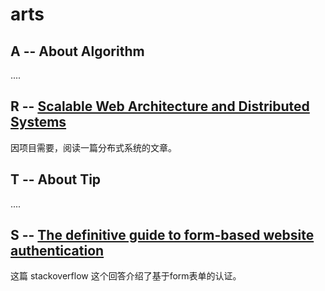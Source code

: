 # arts 

## A --  About Algorithm

....

## R -- [Scalable Web Architecture and Distributed Systems](http://www.aosabook.org/en/distsys.html)

因项目需要，阅读一篇分布式系统的文章。

## T -- About Tip

....

## S -- [The definitive guide to form-based website authentication](https://stackoverflow.com/questions/549/the-definitive-guide-to-form-based-website-authentication/477578)

这篇 stackoverflow 这个回答介绍了基于form表单的认证。